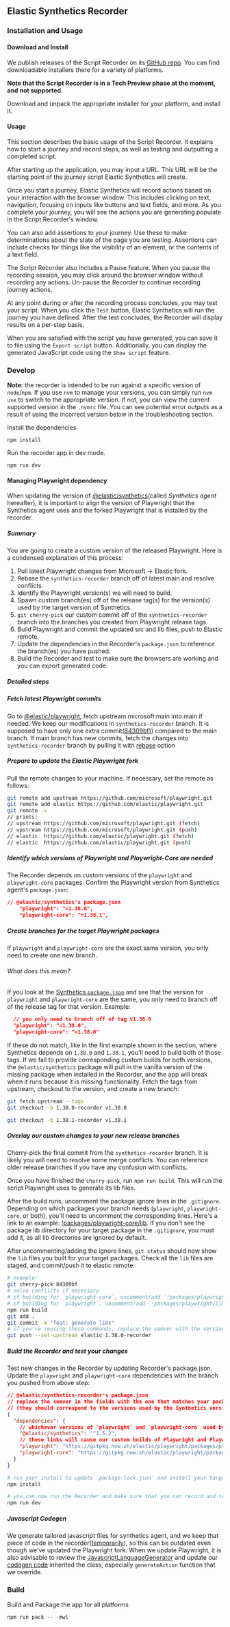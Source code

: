 ## Elastic Synthetics Recorder

### Installation and Usage

#### Download and Install

We publish releases of the Script Recorder on its [GitHub repo](https://github.com/elastic/synthetics-recorder/releases).
You can find downloadable installers there for a variety of platforms.

**Note that the Script Recorder is in a Tech Preview phase at the moment, and not supported.**

Download and unpack the appropriate installer for your platform, and install it.

#### Usage

This section describes the basic usage of the Script Recorder.
It explains how to start a journey and record steps, as well as testing and outputting a completed script.

After starting up the application, you may input a URL.
This URL will be the starting point of the journey script Elastic Synthetics will create.

Once you start a journey, Elastic Synthetics will record actions based on your interaction with the browser window.
This includes clicking on text, navigation, focusing on inputs like buttons and text fields, and more.
As you complete your journey, you will see the actions you are generating populate in the Script Recorder's window.

You can also add assertions to your journey.
Use these to make determinations about the state of the page you are testing.
Assertions can include checks for things like the visibility of an element, or the contents of a text field.

The Script Recorder also includes a Pause feature.
When you pause the recording session, you may click around the browser window without recording any actions.
Un-pause the Recorder to continue recording journey actions.

At any point during or after the recording process concludes, you may test your script.
When you click the `Test` button, Elastic Synthetics will run the journey you have defined.
After the test concludes, the Recorder will display results on a per-step basis.

When you are satisfied with the script you have generated, you can save it to file using the `Export script` button.
Additionally, you can display the generated JavaScript code using the `Show script` feature.

### Develop

**Note:** the recorder is intended to be run against a specific version of `node`/`npm`.
If you use `nvm` to manage your versions, you can simply run `nvm use` to switch to the
appropriate version. If not, you can view the current supported version in the `.nvmrc` file.
You can see potential error outputs as a result of using the incorrect version below in the troubleshooting section.

Install the dependencies

```
npm install
```

Run the recorder app in dev mode.

```
npm run dev
```

#### Managing Playwright dependency

When updating the version of [@elastic/synthetics](https://github.com/elastic/synthetics)(called _Synthetics agent_ hereafter), it is important to align the version of Playwright that the Synthetics agent uses and the forked Playwright that is installed by the recorder.

##### Summary

You are going to create a custom version of the released Playwright. Here is a condensed explanation of this process:

1. Pull latest Playwright changes from Microsoft -> Elastic fork.
1. Rebase the `synthetics-recorder` branch off of latest main and resolve conflicts.
1. Identify the Playwright version(s) we will need to build.
1. Spawn custom branch(es) off of the release tag(s) for the version(s) used by the target version of Synthetics.
1. `git cherry-pick` our custom commit off of the `synthetics-recorder` branch into the branches you created from Playwright release tags.
1. Build Playwright and commit the updated src and lib files, push to Elastic remote.
1. Update the dependencies in the Recorder's `package.json` to reference the branch(es) you have pushed.
1. Build the Recorder and test to make sure the browsers are working and you can export generated code.

##### Detailed steps

##### Fetch latest Playwright commits

Go to [@elastic/playwright](https://github.com/elastic/playwright), fetch upstream microsoft:main into main if needed. We keep our modifications in `synthetics-recorder` branch. It is supposed to have only one extra commit[(84309bf)](https://github.com/elastic/playwright/commit/84309bf44d2a97889b178f2f2da2bc9f30e5aff8)) compared to the main branch. If main branch has new commits, fetch the changes into `synthetics-recorder` branch by pulling it with [rebase](https://git-scm.com/docs/git-pull#Documentation/git-pull.txt---rebasefalsetruemergesinteractive) option

##### Prepare to update the Elastic Playwright fork

Pull the remote changes to your machine. If necessary, set the remote as follows:

```bash
git remote add upstream https://github.com/microsoft/playwright.git
git remote add elastic https://github.com/elastic/playwright.git
git remote -v
// prints:
// upstream	https://github.com/microsoft/playwright.git (fetch)
// upstream	https://github.com/microsoft/playwright.git (push)
// elastic  https://github.com/elastic/playwright.git (fetch)
// elastic  https://github.com/elastic/playwright.git (push)
```

##### Identify which versions of Playwright and Playwright-Core are needed

The Recorder depends on custom versions of the `playwright` and `playwright-core` packages.
Confirm the Playwright version from Synthetics agent's `package.json`:

```json
// @elastic/synthetics's package.json
    "playwright": "=1.38.0",
    "playwright-core": "=1.38.1",
```

##### Create branches for the target Playwright packages

If `playwright` and `playwright-core` are the exact same version, you only need to create one new branch.

###### What does this mean?

If you look at the [Synthetics `package.json`](https://github.com/elastic/synthetics/blob/417b111de15f7ea6be2f59bc46fdb931e2404f8e/package.json#L54) and see that the version for `playwright` and `playwright-core` are the same, you only need to branch off of the release tag for that version. Example:

```json
  // you only need to branch off of tag v1.38.0
  "playwright": "=1.38.0",
  "playwright-core": "=1.38.0"
```

If these do not match, like in the first example shown in the section, where Synthetics depends on `1.38.0` and `1.38.1`, you'll need to build both of those tags.
If we fail to provide corresponding custom builds for both versions, the `@elastic/synthetics` package will pull in the vanilla version of the missing package when installed in the Recorder, and the app will break when it runs because it is missing functionality.
Fetch the tags from upstream, checkout to the version, and create a new branch:

```bash
git fetch upstream --tags
git checkout -b 1.38.0-recorder v1.38.0
```

```bash
git checkout -b 1.38.1-recorder v1.38.1
```

##### Overlay our custom changes to your new release branches

Cherry-pick the final commit from the `synthetics-recorder` branch.
It is likely you will need to resolve some merge conflicts. You can reference older release branches if you have any confusion with conflicts.

Once you have finished the `cherry-pick`, run `npm run build`. This will run the script Playwright uses to generate its lib files.

After the build runs, uncomment the package ignore lines in the `.gitignore`.
Depending on which packages your branch needs (`playwright`, `playwright-core`, or both), you'll need to uncomment the corresponding lines.
Here's a link to an example: [!packages/playwright-core/lib](https://github.com/elastic/playwright/blob/f3441b1d93091725ba929e2ec8dbc70cefc081ef/.gitignore#L14).
If you don't see the package lib directory for your target package in the `.gitignore`, you must add it, as all lib directories are ignored by default.

After uncommenting/adding the ignore lines, `git status` should now show the `lib` files you built for your target packages. Check all the `lib` files are staged, and commit/push it to elastic remote:

```bash
# example:
git cherry-pick 84309bf
# solve conflicts if necessary
# if building for `playwright-core`, uncomment/add `!packages/playwright-core/lib/` in .gitignore
# if building for `playwright`, uncomment/add `!packages/playwright/lib/` in .gitignore
npm run build
git add .
git commit -m "feat: generate libs"
# if you're reusing these commands, replace the semver with the version you're targeting
git push --set-upstream elastic 1.38.0-recorder
```

##### Build the Recorder and test your changes

Test new changes in the Recorder by updating Recorder's package.json. Update the `playwright` and `playwright-core` dependencies with the branch you pushed from above step:

```json
// @elastic/synthetics-recorder's package.json
// replace the semver in the fields with the one that matches your package targets.
// (they should correspond to the versions used by the Synthetics version you are using)
{
  "dependencies": {
    // whichever versions of `playwright` and `playwright-core` used by Synthetics must match the versions specified below
    "@elastic/synthetics": "^1.5.2",
    // these links will cause our custom builds of Playwright and Playwright-Core to be used instead of the official releases
    "playwright": "https://gitpkg.now.sh/elastic/playwright/packages/playwright?1.38.0-recorder",
    "playwright-core": "https://gitpkg.now.sh/elastic/playwright/packages/playwright-core?1.38.0-recorder"
  }
}
```

```bash
# run your install to update `package-lock.json` and install your target synthetics and playwright packages
npm install

# you can now run the Recorder and make sure that you can record and test journeys
npm run dev
```

##### Javascript Codegen

We generate tailored javascript files for synthetics agent, and we keep that piece of code in the recorder([temporarily](https://github.com/elastic/synthetics-recorder/issues/295)), so this can be outdated even though we've updated the Playwright fork. When we update Playwright, it is also advisable to review the [JavascriptLanguageGenerator](https://github.com/elastic/playwright/blob/main/packages/playwright-core/src/server/recorder/javascript.ts#L28) and update our [codegen code](https://github.com/elastic/synthetics-recorder/blob/main/electron/syntheticsGenerator.ts#L151) inherited the class, especially `generateAction` function that we override.

### Build

Build and Package the app for all platforms

```
npm run pack -- -mwl
```
